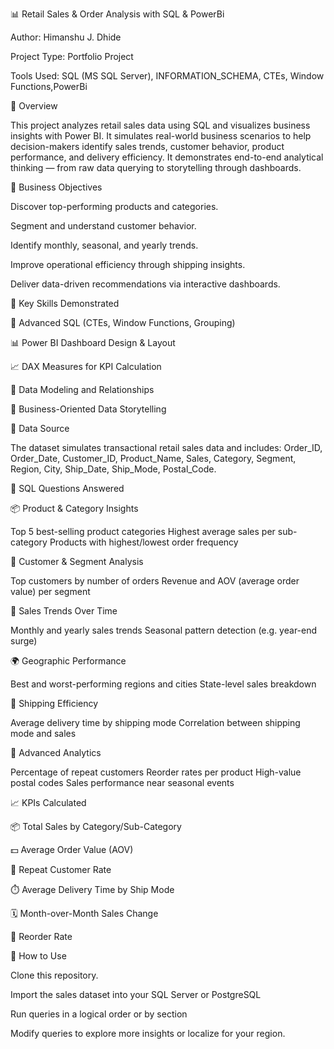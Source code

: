 📊 Retail Sales & Order Analysis with SQL & PowerBi

Author: Himanshu J. Dhide

Project Type: Portfolio Project

Tools Used: SQL (MS SQL Server), INFORMATION_SCHEMA, CTEs, Window Functions,PowerBi

📄 Overview

This project analyzes retail sales data using SQL and visualizes business insights with Power BI. It simulates real-world business scenarios to help decision-makers identify sales trends, customer behavior, product performance, and delivery efficiency. It demonstrates end-to-end analytical thinking — from raw data querying to storytelling through dashboards.

🧠 Business Objectives

Discover top-performing products and categories.

Segment and understand customer behavior.

Identify monthly, seasonal, and yearly trends.

Improve operational efficiency through shipping insights.

Deliver data-driven recommendations via interactive dashboards.

🔧 Key Skills Demonstrated

🧮 Advanced SQL (CTEs, Window Functions, Grouping)

📊 Power BI Dashboard Design & Layout

📈 DAX Measures for KPI Calculation

📎 Data Modeling and Relationships

🎯 Business-Oriented Data Storytelling



📌 Data Source

The dataset simulates transactional retail sales data and includes:
Order_ID, Order_Date, Customer_ID, Product_Name, Sales, Category, Segment, Region, City, Ship_Date, Ship_Mode, Postal_Code.

🧾 SQL Questions Answered

📦 Product & Category Insights

Top 5 best-selling product categories
Highest average sales per sub-category
Products with highest/lowest order frequency

👤 Customer & Segment Analysis

Top customers by number of orders
Revenue and AOV (average order value) per segment

📅 Sales Trends Over Time

Monthly and yearly sales trends
Seasonal pattern detection (e.g. year-end surge)

🌍 Geographic Performance

Best and worst-performing regions and cities
State-level sales breakdown

🚚 Shipping Efficiency

Average delivery time by shipping mode
Correlation between shipping mode and sales

🔁 Advanced Analytics

Percentage of repeat customers
Reorder rates per product
High-value postal codes
Sales performance near seasonal events

📈 KPIs Calculated

📦 Total Sales by Category/Sub-Category

💵 Average Order Value (AOV)

🔁 Repeat Customer Rate

⏱️ Average Delivery Time by Ship Mode

🗓️ Month-over-Month Sales Change

🛒 Reorder Rate

🚀 How to Use

Clone this repository.

Import the sales dataset into your SQL Server or PostgreSQL

Run queries in a logical order or by section

Modify queries to explore more insights or localize for your region.


